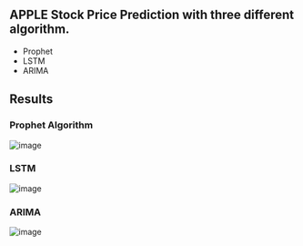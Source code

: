 ## APPLE Stock Price Prediction with three different algorithm.

* Prophet
* LSTM
* ARIMA


## Results 

### Prophet Algorithm

![image](https://user-images.githubusercontent.com/21293652/166154341-bf7670c6-85e6-4505-9104-1072cd4a7df4.png)

### LSTM 

![image](https://user-images.githubusercontent.com/21293652/166154366-ae51fe2d-1a0e-4dfb-899a-16c88fd42013.png)


### ARIMA 

![image](https://user-images.githubusercontent.com/21293652/166154376-a47fc3e5-1dd1-415f-afcf-41adf6162a13.png)



